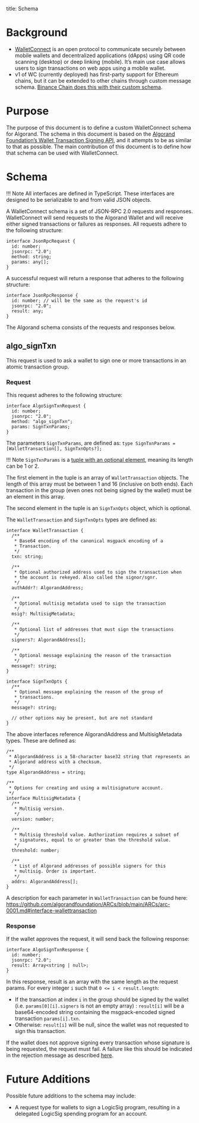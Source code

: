 title: Schema

# Background

- [WalletConnect](https://docs.walletconnect.org/) is an open protocol to communicate securely between mobile wallets and decentralized applications (dApps) using QR code scanning (desktop) or deep linking (mobile). It’s main use case allows users to sign transactions on web apps using a mobile wallet.
- v1 of WC (currently deployed) has first-party support for Ethereum chains, but it can be extended to other chains through custom message schema. [Binance Chain does this with their custom schema](https://docs.binance.org/guides/concepts/walletconnect.html#protocol-differences).

# Purpose

The purpose of this document is to define a custom WalletConnect schema for Algorand. The schema in this document is based on the [Algorand Foundation’s Wallet Transaction Signing API](https://github.com/algorandfoundation/ARCs/blob/main/ARCs/arc-0001.md), and it attempts to be as similar to that as possible. The main contribution of this document is to define how that schema can be used with WalletConnect.

# Schema

!!! Note
    All interfaces are defined in TypeScript. These interfaces are designed to be serializable to and from valid JSON objects.

A WalletConnect schema is a set of JSON-RPC 2.0 requests and responses. WalletConnect will send requests to the Algorand Wallet and will receive either signed transactions or failures as responses. All requests adhere to the following structure:

```
interface JsonRpcRequest {
  id: number;
  jsonrpc: "2.0";
  method: string;
  params: any[];
}
```

A successful request will return a response that adheres to the following structure:

```
interface JsonRpcResponse {
  id: number; // will be the same as the request's id
  jsonrpc: "2.0";
  result: any;
}
```

The Algorand schema consists of the requests and responses below.

## algo_signTxn

This request is used to ask a wallet to sign one or more transactions in an atomic transaction group.

### Request

This request adheres to the following structure:

```
interface AlgoSignTxnRequest {
  id: number;
  jsonrpc: "2.0";
  method: "algo_signTxn";
  params: SignTxnParams;
}
```

The parameters `SignTxnParams`, are defined as:
`type SignTxnParams = [WalletTransaction[], SignTxnOpts?];`

!!! Note 
    `SignTxnParams` is a [tuple with an optional element](https://www.typescriptlang.org/docs/handbook/release-notes/typescript-3-0.html#optional-elements-in-tuple-types), meaning its length can be 1 or 2.

The first element in the tuple is an array of `WalletTransaction` objects. The length of this array must be between 1 and 16 (inclusive on both ends). Each transaction in the group (even ones not being signed by the wallet) must be an element in this array.

The second element in the tuple is an `SignTxnOpts` object, which is optional.

The `WalletTransaction` and `SignTxnOpts` types are defined as:

```
interface WalletTransaction {
  /**
   * Base64 encoding of the canonical msgpack encoding of a     
   * Transaction.
   */
  txn: string;
 
  /**
   * Optional authorized address used to sign the transaction when 
   * the account is rekeyed. Also called the signor/sgnr.
   */
  authAddr?: AlgorandAddress;
 
  /**
   * Optional multisig metadata used to sign the transaction
   */
  msig?: MultisigMetadata;
 
  /**
   * Optional list of addresses that must sign the transactions
   */
  signers?: AlgorandAddress[];
 
  /**
   * Optional message explaining the reason of the transaction
   */
  message?: string;
}
 
interface SignTxnOpts {
  /**
   * Optional message explaining the reason of the group of 
   * transactions.
   */
  message?: string;
  
  // other options may be present, but are not standard
}
```

The above interfaces reference AlgorandAddress and MultisigMetadata types. These are defined as:

```
/**
 * AlgorandAddress is a 58-character base32 string that represents an
 * Algorand address with a checksum.
 */
type AlgorandAddress = string;
 
/**
 * Options for creating and using a multisignature account.
 */
interface MultisigMetadata {
  /**
   * Multisig version.
   */
  version: number;
 
  /**
   * Multisig threshold value. Authorization requires a subset of 
   * signatures, equal to or greater than the threshold value.
   */
  threshold: number;
 
  /**
   * List of Algorand addresses of possible signers for this
   * multisig. Order is important.
   */
  addrs: AlgorandAddress[];
}
```

A description for each parameter in `WalletTransaction` can be found here: https://github.com/algorandfoundation/ARCs/blob/main/ARCs/arc-0001.md#interface-wallettransaction

### Response

If the wallet approves the request, it will send back the following response:

```
interface AlgoSignTxnResponse {
  id: number;
  jsonrpc: "2.0";
  result: Array<string | null>;
}
```

In this response, result is an array with the same length as the request params. For every integer `i` such that `0 <= i < result.length`:

- If the transaction at index `i` in the group should be signed by the wallet (i.e. `params[0][i].signers` is not an empty array) : `result[i]` will be a base64-encoded string containing the msgpack-encoded signed transaction `params[i].txn`.
- Otherwise: `result[i]` will be null, since the wallet was not requested to sign this transaction.

If the wallet does not approve signing every transaction whose signature is being requested, the request must fail. A failure like this should be indicated in the rejection message as described [here](https://github.com/algorandfoundation/ARCs/blob/main/ARCs/arc-0001.md#error-standards).

# Future Additions

Possible future additions to the schema may include:

- A request type for wallets to sign a LogicSig program, resulting in a delegated LogicSig spending program for an account.